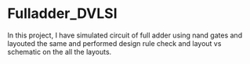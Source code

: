 # Fulladder_DVLSI

In this project, I have simulated circuit of full adder using nand gates and layouted the same and performed design rule check and layout vs schematic on the all the layouts.
